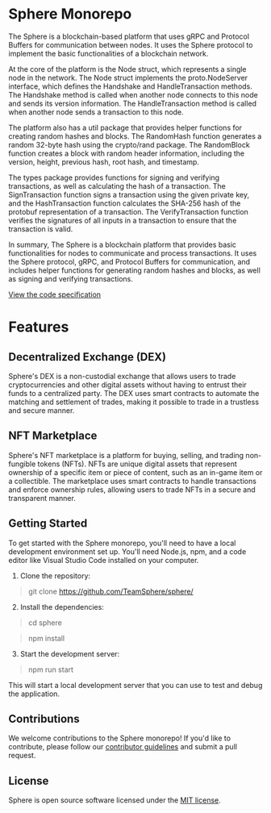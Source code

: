 # Sphere Monorepo

The Sphere is a blockchain-based platform that uses gRPC and Protocol Buffers for communication between nodes. It uses the Sphere protocol to implement the basic functionalities of a blockchain network.

At the core of the platform is the Node struct, which represents a single node in the network. The Node struct implements the proto.NodeServer interface, which defines the Handshake and HandleTransaction methods. The Handshake method is called when another node connects to this node and sends its version information. The HandleTransaction method is called when another node sends a transaction to this node.

The platform also has a util package that provides helper functions for creating random hashes and blocks. The RandomHash function generates a random 32-byte hash using the crypto/rand package. The RandomBlock function creates a block with random header information, including the version, height, previous hash, root hash, and timestamp.

The types package provides functions for signing and verifying transactions, as well as calculating the hash of a transaction. The SignTransaction function signs a transaction using the given private key, and the HashTransaction function calculates the SHA-256 hash of the protobuf representation of a transaction. The VerifyTransaction function verifies the signatures of all inputs in a transaction to ensure that the transaction is valid.

In summary, The Sphere is a blockchain platform that provides basic functionalities for nodes to communicate and process transactions. It uses the Sphere protocol, gRPC, and Protocol Buffers for communication, and includes helper functions for generating random hashes and blocks, as well as signing and verifying transactions.

[View the code specification](code-spec/README.md)

# Features

## Decentralized Exchange (DEX)

Sphere's DEX is a non-custodial exchange that allows users to trade cryptocurrencies and other digital assets without having to entrust their funds to a centralized party. The DEX uses smart contracts to automate the matching and settlement of trades, making it possible to trade in a trustless and secure manner.

## NFT Marketplace

Sphere's NFT marketplace is a platform for buying, selling, and trading non-fungible tokens (NFTs). NFTs are unique digital assets that represent ownership of a specific item or piece of content, such as an in-game item or a collectible. The marketplace uses smart contracts to handle transactions and enforce ownership rules, allowing users to trade NFTs in a secure and transparent manner.

## Getting Started

To get started with the Sphere monorepo, you'll need to have a local development environment set up. You'll need Node.js, npm, and a code editor like Visual Studio Code installed on your computer.

1. Clone the repository:

> git clone https://github.com/TeamSphere/sphere/

2. Install the dependencies:

> cd sphere

> npm install

3. Start the development server:

> npm run start

This will start a local development server that you can use to test and debug the application.

## Contributions

We welcome contributions to the Sphere monorepo! If you'd like to contribute, please follow our [contributor guidelines](CONTRIBUTING.md) and submit a pull request.

## License

Sphere is open source software licensed under the [MIT license](LICENSE).

